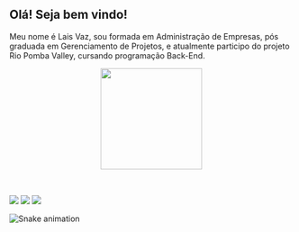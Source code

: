 ## Olá! Seja bem vindo!
Meu nome é Lais Vaz, sou formada em Administração de Empresas, pós graduada em Gerenciamento de Projetos, e atualmente participo do projeto Rio Pomba Valley, cursando programação Back-End. 
<div align="center">
  <a href="https://github.com/laisvaz">
  <img height="180em" src="https://github-readme-stats.vercel.app/api?username=laisvaz&show_icons=true&theme=dracula&include_all_commits=true&count_private=true"/>
</div>
<div style="display: inline_block"><br>
</div>
  
  ##
 
<div> 
  <a href="https://instagram.com/laisvazp" target="_blank"><img src="https://img.shields.io/badge/-Instagram-%23E4405F?style=for-the-badge&logo=instagram&logoColor=white" target="_blank"></a>
  <a href = "mailto:laisvaz.paula@gmail.com"><img src="https://img.shields.io/badge/-Gmail-%23333?style=for-the-badge&logo=gmail&logoColor=white" target="_blank"></a>
  <a href="https://www.linkedin.com/in/laisvazdepaula" target="_blank"><img src="https://img.shields.io/badge/-LinkedIn-%230077B5?style=for-the-badge&logo=linkedin&logoColor=white" target="_blank"></a> 
 
  ![Snake animation](https://github.com/laisvaz/laisvaz/blob/output/github-contribution-grid-snake.svg)
 
</div>
